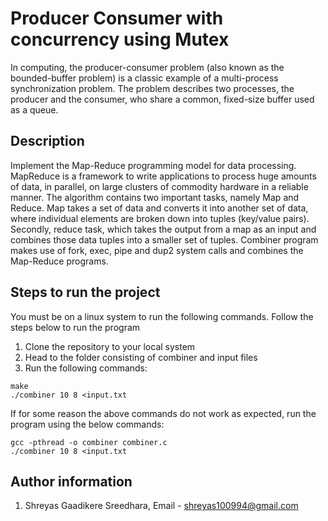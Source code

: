 # Producer Consumer with concurrency using Mutex

In computing, the producer-consumer problem (also known as the bounded-buffer problem) is a classic example of a multi-process synchronization problem. The problem describes two processes, the producer and the consumer, who share a common, fixed-size buffer used as a queue. 

## Description

Implement the Map-Reduce programming model for data processing. MapReduce is a framework to write applications to process huge amounts of data, in parallel, on large clusters of commodity hardware in a reliable manner. The algorithm contains two important tasks, namely Map and Reduce. Map takes a set of data and converts it into another set of data, where individual elements are broken down into tuples (key/value pairs). Secondly, reduce task, which takes the output from a map as an input and combines those data tuples into a smaller set of tuples. Combiner program makes use of fork, exec, pipe and dup2 system calls and combines the Map-Reduce programs.

## Steps to run the project

You must be on a linux system to run the following commands. Follow the steps below to run the program

1. Clone the repository to your local system
2. Head to the folder consisting of combiner and input files
3. Run the following commands:

```
make
./combiner 10 8 <input.txt
```

If for some reason the above commands do not work as expected, run the program using the below commands:

```
gcc -pthread -o combiner combiner.c
./combiner 10 8 <input.txt
```

## Author information

1. Shreyas Gaadikere Sreedhara, Email - shreyas100994@gmail.com